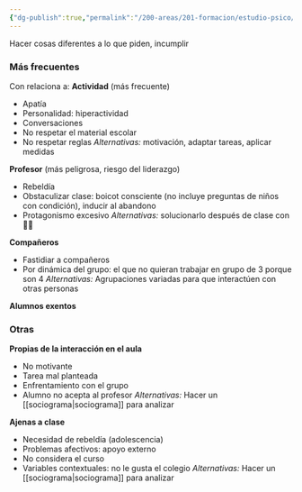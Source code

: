 ```yaml
---
{"dg-publish":true,"permalink":"/200-areas/201-formacion/estudio-psico/conductas-disrruptivas/","dgPassFrontmatter":true}
---
```


Hacer cosas diferentes a lo que piden, incumplir
### Más frecuentes
Con relaciona a:
**Actividad** (más frecuente)
- Apatía
- Personalidad: hiperactividad
- Conversaciones
- No respetar el material escolar
- No respetar reglas
*Alternativas:* motivación, adaptar tareas, aplicar medidas

**Profesor** (más peligrosa, riesgo del liderazgo)
- Rebeldía
- Obstaculizar clase: boicot consciente (no incluye preguntas de niños con condición), inducir al abandono
- Protagonismo excesivo
*Alternativas:* solucionarlo después de clase con 👨‍🎓

**Compañeros**
- Fastidiar a compañeros
- Por dinámica del grupo: el que no quieran trabajar en grupo de 3 porque son 4
*Alternativas:* Agrupaciones variadas para que interactúen con otras personas

**Alumnos exentos**
### Otras
**Propias de la interacción en el aula**
- No motivante
- Tarea mal planteada
- Enfrentamiento con el grupo
- Alumno no acepta al profesor
*Alternativas:* Hacer un [[sociograma\|sociograma]] para analizar

**Ajenas a clase**
- Necesidad de rebeldía (adolescencia)
- Problemas afectivos: apoyo externo
- No considera el curso
- Variables contextuales: no le gusta el colegio
*Alternativas:* Hacer un [[sociograma\|sociograma]] para analizar